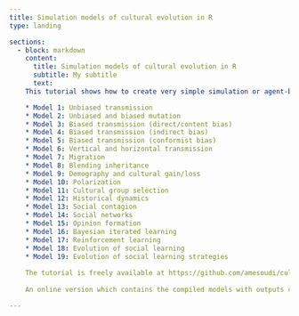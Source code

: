 ```yaml
---
title: Simulation models of cultural evolution in R
type: landing

sections:
  - block: markdown
    content:
      title: Simulation models of cultural evolution in R
      subtitle: My subtitle
      text:
    This tutorial shows how to create very simple simulation or agent-based models of cultural evolution in R. It uses the RStudio notebook or RMarkdown (.Rmd) format, allowing you to execute code as you read the explanatory text. Each model is contained in a separate RMarkdown file which you can open in RStudio. Currently these are:

    * Model 1: Unbiased transmission
    * Model 2: Unbiased and biased mutation
    * Model 3: Biased transmission (direct/content bias)
    * Model 4: Biased transmission (indirect bias)
    * Model 5: Biased transmission (conformist bias)
    * Model 6: Vertical and horizontal transmission
    * Model 7: Migration
    * Model 8: Blending inheritance
    * Model 9: Demography and cultural gain/loss
    * Model 10: Polarization
    * Model 11: Cultural group selection
    * Model 12: Historical dynamics
    * Model 13: Social contagion
    * Model 14: Social networks
    * Model 15: Opinion formation
    * Model 16: Bayesian iterated learning
    * Model 17: Reinforcement learning
    * Model 18: Evolution of social learning
    * Model 19: Evolution of social learning strategies
    
    The tutorial is freely available at https://github.com/amesoudi/cultural_evolution_ABM_tutorial
    
    An online version which contains the compiled models with outputs can be found at https://bookdown.org/amesoudi/ABMtutorial_bookdown/

---
```

